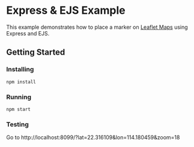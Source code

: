 # Express & EJS Example
This example demonstrates how to place a marker on [Leaflet Maps](https://leafletjs.com) using Express and EJS. 

## Getting Started
### Installing
```
npm install
```
### Running
```
npm start
```
### Testing
Go to http://localhost:8099/?lat=22.316109&lon=114.180459&zoom=18

